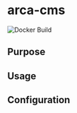 # arca-cms
![Docker Build](https://github.com/Arcanexus/arca-cms/workflows/Docker%20Image%20CI/badge.svg)
## Purpose

## Usage

## Configuration
